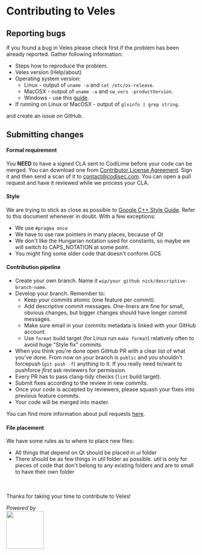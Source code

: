 # Contributing to Veles
## Reporting bugs
If you found a bug in Veles please check first if the problem has been already
reported. Gather following information:
* Steps how to reproduce the problem.
* Veles version (Help/about)
* Operating system version:
  * Linux - output of `uname -a` and `cat /etc/os-release`.
  * MacOSX - output of `uname -a` and `sw_vers -productVersion`.
  * Windows - use this [guide](https://support.microsoft.com/en-us/help/13443/windows-which-operating-system).
* If running on Linux or MacOSX - output of `glxinfo | grep string`.

and create an issue on GitHub.

## Submitting changes

#### Formal requirement

You **NEED** to have a signed CLA sent to CodiLime before your code can be
merged. You can download one from [Contributor License
Agreement](https://www.codisec.com/cla). Sign it and then send a scan of it to
contact@codisec.com. You can open a pull request and have it reviewed while we
process your CLA.
 
#### Style
We are trying to stick as close as possible to [Google C++ Style Guide]. Refer to this document whenever in doubt.
With a few exceptions:
* We use `#pragma once`
* We have to use raw pointers in many places, because of Qt
* We don't like the Hungarian notation used for constants, so maybe we will switch to CAPS_NOTATION at some point.
* You might fing some older code that doesn't conform GCS

#### Contribution pipeline

* Create your own branch. Name it `wip/your github nick/descriptive-branch-name`.
* Develop your branch. Remember to:
  * Keep your commits atomic (one feature per commit).
  * Add descriptive commit messages. One-liners are fine for small, obvious changes, but bigger changes should have longer commit messages.
  * Make sure email in your commits metadata is linked with your GitHub account.
  * Use `format` build target (for Linux run `make format`) relatively often to avoid huge "Style fix" commits.
* When you think you're done open GitHub PR with a clear list of what you've done. From now on your branch is `public` and you shouldn't forcepush (`git push -f`) anything to it. If you really need to/want to pushforce *first* ask reviewers for permission.
* Every PR has to pass clang-tidy checks (`lint` build target).
* Submit fixes according to the review in new commits.
* Once your code is accepted by reviewers, please squash your fixes into previous feature commits.
* Your code will be merged into master.

You can find more information about pull requests [here](https://guides.github.com/activities/contributing-to-open-source/#contributing).

#### File placement
We have some rules as to where to place new files:
* All things that depend on Qt should be placed in *ui* folder
* There should be as few things in *util* folder as possible. *util* is only for pieces of code that don't belong to any existing folders and are to small to have their own folder

<br><br>
Thanks for taking your time to contribute to Veles!

*Powered by*<br>
[<img src="https://www.codilime.com/wp-content/uploads/2016/03/codilime-color-logo-white-background-300-png.png" height="100">][Codilime About]

   [Google C++ Style Guide]: <https://google.github.io/styleguide/cppguide.html>
   [Codilime About]: <https://www.codilime.com/about/>
